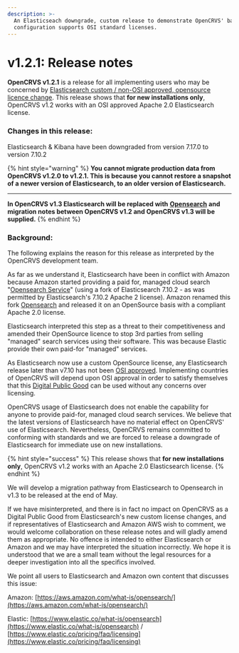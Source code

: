 ```yaml
---
description: >-
  An Elasticseach downgrade, custom release to demonstrate OpenCRVS' base
  configuration supports OSI standard licenses.
---
```


# v1.2.1: Release notes

**OpenCRVS v1.2.1** is a release for all implementing users who may be concerned by [Elasticsearch custom / non-OSI approved, opensource licence change](https://www.elastic.co/pricing/faq/licensing).  This release shows that **for new installations only**, OpenCRVS v1.2 works with an OSI approved Apache 2.0 Elasticsearch license.



### Changes in this release:

Elasticsearch & Kibana have been downgraded from version 7.17.0 to version 7.10.2



{% hint style="warning" %}
**You cannot migrate production data from OpenCRVS v1.2.0 to v1.2.1.  This is because you cannot restore a snapshot of a newer version of Elasticsearch, to an older version of Elasticsearch.**

****

**In OpenCRVS v1.3 Elasticsearch will be replaced with** [**Opensearch**](https://opensearch.org/) **and migration notes between OpenCRVS v1.2 and OpenCRVS v1.3 will be supplied.**
{% endhint %}



### Background:



The following explains the reason for this release as interpreted by the OpenCRVS development team. &#x20;

As far as we understand it, Elasticsearch have been in conflict with Amazon because Amazon started providing a paid for, managed cloud search "[Opensearch Service](https://aws.amazon.com/opensearch-service/)" (using a fork of Elasticsearch 7.10.2 - as was permitted by Elasticsearch's 7.10.2 Apache 2 license). Amazon renamed this fork [Opensearch](https://opensearch.org/) and released it on an OpenSource basis with a compliant Apache 2.0 license.

Elasticsearch interpreted this step as a threat to their competitiveness and amended their OpenSource licence to stop 3rd parties from selling "managed" search services using their software.  This was because Elastic provide their own paid-for "managed" services.

As Elasticsearch now use a custom OpenSource license, any Elasticsearch release later than v7.10 has not been [OSI approved](https://opensource.org/licenses/).  Implementing countries of OpenCRVS will depend upon OSI approval in order to satisfy themselves that this [Digital Public Good](https://digitalpublicgoods.net/) can be used without any concerns over licensing.

OpenCRVS usage of Elasticsearch does not enable the capability for anyone to provide paid-for, managed cloud search services.  We believe that the latest versions of Elasticsearch have no material effect on OpenCRVS' use of Elasticsearch.  Nevertheless, OpenCRVS remains committed to conforming with standards and we are forced to release a downgrade of Elasticsearch for immediate use on new installations.

{% hint style="success" %}
This release shows that **for new installations only**, OpenCRVS v1.2 works with an Apache 2.0 Elasticsearch license.
{% endhint %}

We will develop a migration pathway from Elasticsearch to Opensearch in v1.3 to be released at the end of May.



If we have misinterpreted, and there is in fact no impact on OpenCRVS as a Digital Public Good from Elasticsearch's new custom license changes, and if representatives of Elasticsearch and Amazon AWS wish to comment, we would welcome collaboration on these release notes and will gladly amend them as appropriate.  No offence is intended to either Elasticsearch or Amazon and we may have interpreted the situation incorrectly.  We hope it is understood that we are a small team without the legal resources for a deeper investigation into all the specifics involved.

We point all users to Elasticsearch and Amazon own content that discusses this issue:

Amazon: [https://aws.amazon.com/what-is/opensearch/](https://aws.amazon.com/what-is/opensearch/)

Elastic: [https://www.elastic.co/what-is/opensearch](https://www.elastic.co/what-is/opensearch) / [https://www.elastic.co/pricing/faq/licensing](https://www.elastic.co/pricing/faq/licensing)





